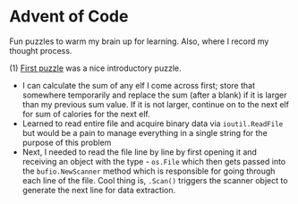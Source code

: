 # Advent of Code
Fun puzzles to warm my brain up for learning. Also, where I record my thought process.

(1) [First puzzle](https://adventofcode.com/2022/day/1) was a nice introductory puzzle.
- I can calculate the sum of any elf I come across first; store that somewhere temporarily and replace the sum (after a blank) if it is larger than my previous sum value. If it is not larger, continue on to the next elf for sum of calories for the next elf.
- Learned to read entire file and acquire binary data via `ioutil.ReadFile` but would be a pain to manage everything in a single string for the purpose of this problem
- Next, I needed to read the file line by line by first opening it and receiving an object with the type - `os.File` which then gets passed into the `bufio.NewScanner` method which is responsible for going through each line of the file. Cool thing is, `.Scan()` triggers the scanner object to generate the next line for data extraction.
